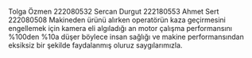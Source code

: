 Tolga Özmen 222080532 
Sercan Durgut 222180553 
Ahmet Sert 222080508
Makineden ürünü alırken operatörün kaza geçirmesini engellemek için kamera eli algıladığı an motor çalışma performansını %100den %10a düşer böylece insan sağlığı ve makine performansından eksiksiz bir şekilde faydalanmış oluruz saygılarımızla.
